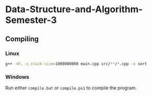 # Data-Structure-and-Algorithm-Semester-3

## Compiling

### Linux

```bash
g++ -Wl,-z,stack-size=1000000000 main.cpp src/**/*.cpp -o sort
```

### Windows

Run either `compile.bat` or `compile.ps1` to compile the program.
